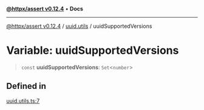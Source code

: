 [**@httpx/assert v0.12.4**](../../README.md) • **Docs**

***

[@httpx/assert v0.12.4](../../README.md) / [uuid.utils](../README.md) / uuidSupportedVersions

# Variable: uuidSupportedVersions

> `const` **uuidSupportedVersions**: `Set`\<`number`\>

## Defined in

[uuid.utils.ts:7](https://github.com/belgattitude/httpx/blob/acde85be3548fccd6cc1a311d7f8d4419e2b6ce0/packages/assert/src/uuid.utils.ts#L7)
